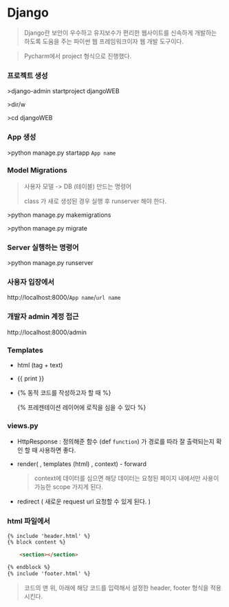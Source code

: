 # Django

> Django란 보안이 우수하고 유지보수가 편리한 웹사이트를 신속하게 개발하는 하도록 도움을 주는 파이썬 웹 프레임워크이자 웹 개발 도구이다.

> Pycharm에서 project 형식으로 진행했다.



### 프로젝트 생성

\>django-admin startproject djangoWEB



\>dir/w

\>cd djangoWEB



### App 생성

\>python manage.py startapp `App name`



### Model Migrations

> 사용자 모델 -> DB (테이블) 만드는 명령어
>
> class 가 새로 생성된 경우 실행 후 runserver 해야 한다.

\>python manage.py makemigrations

\>python manage.py migrate



### Server 실행하는 명령어

\>python manage.py runserver



### 사용자 입장에서

http://localhost:8000/`App name`/`url name`



### 개발자 admin 계정 접근

http://localhost:8000/admin



### Templates

- html (tag + text)

- {{ print }}

- {% 동적 코드를 작성하고자 할 때 %}

  {% 프레젠테이션 레이어에 로직을 심을 수 있다 %}



### views.py

- HttpResponse : 정의해준 함수 (def `function`) 가 경로를 따라 잘 출력되는지 확인 할 때 사용하면 좋다.

- render(  , templates (html)  ,  context)  -  forward

  > context에 데이터를 심으면 해당 데이터는 요청된 페이지 내에서만 사용이 가능한 scope 가지게 된다.

- redirect ( 새로운 request url 요청할 수 있게 된다. )



### html 파일에서

```html
{% include 'header.html' %}
{% block content %}

	<section></section>

{% endblock %}
{% include 'footer.html' %}
```

> 코드의 맨 위, 아래에 해당 코드를 입력해서 설정한 header, footer 형식을 적용시킨다.